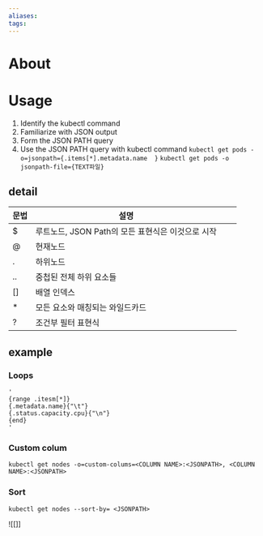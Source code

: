 ```yaml
---
aliases: 
tags:
---
```

# About

# Usage

1. Identify the kubectl command
2. Familiarize with JSON output
3. Form the JSON PATH query
4. Use the JSON PATH query with kubectl command
   `kubectl get pods -o=jsonpath={.items[*].metadata.name  }`
   `kubectl get pods -o jsonpath-file={TEXT파일}`
   
## detail

| 문법  | 설명                               |     |     |
| --- | -------------------------------- | --- | --- |
| $   | 루트노드, JSON Path의 모든 표현식은 이것으로 시작 |     |     |
| @   | 현재노드                             |     |     |
| .   | 하위노드                             |     |     |
| ..  | 중첩된 전체 하위 요소들                    |     |     |
| []  | 배열 인덱스                           |     |     |
| *   | 모든 요소와 매칭되는 와일드카드                |     |     |
| ?   | 조건부 필터 표현식                       |     |     |

## example

### Loops

```
'
{range .itesm[*]}
{.metadata.name}{"\t"}
{.status.capacity.cpu}{"\n"}
{end}
'
```

### Custom colum

```
kubectl get nodes -o=custom-colums=<COLUMN NAME>:<JSONPATH>, <COLUMN NAME>:<JSONPATH>
```

### Sort

```
kubectl get nodes --sort-by= <JSONPATH>
```

![[]]

